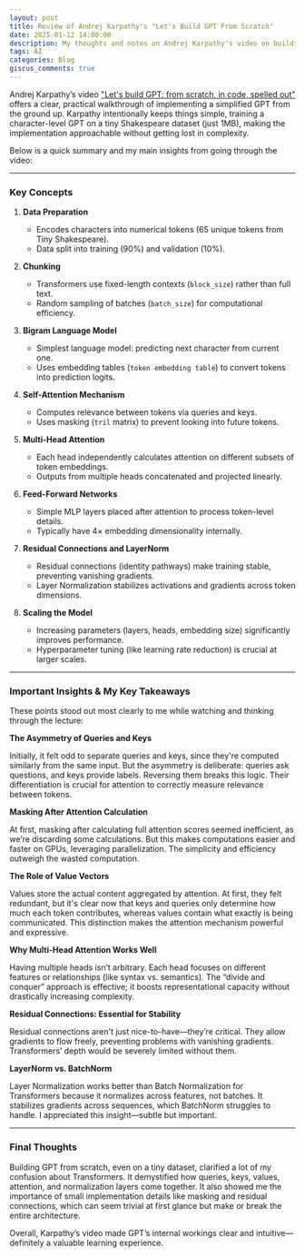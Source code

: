 ```yaml
---
layout: post
title: Review of Andrej Karpathy's "Let's Build GPT From Scratch"
date: 2025-01-12 14:00:00
description: My thoughts and notes on Andrej Karpathy's video on building GPT from scratch using the Tiny Shakespeare dataset
tags: AI
categories: Blog
giscus_comments: true
---
```


Andrej Karpathy’s video ["Let's build GPT: from scratch, in code, spelled out"](https://www.youtube.com/watch?v=kCc8FmEb1nY) offers a clear, practical walkthrough of implementing a simplified GPT from the ground up. Karpathy intentionally keeps things simple, training a character-level GPT on a tiny Shakespeare dataset (just 1MB), making the implementation approachable without getting lost in complexity.

Below is a quick summary and my main insights from going through the video:

---

### Key Concepts

1. **Data Preparation**
   - Encodes characters into numerical tokens (65 unique tokens from Tiny Shakespeare).
   - Data split into training (90%) and validation (10%).

2. **Chunking**
   - Transformers use fixed-length contexts (`block_size`) rather than full text.
   - Random sampling of batches (`batch_size`) for computational efficiency.

3. **Bigram Language Model**
   - Simplest language model: predicting next character from current one.
   - Uses embedding tables (`token embedding table`) to convert tokens into prediction logits.

3. **Self-Attention Mechanism**
   - Computes relevance between tokens via queries and keys.
   - Uses masking (`tril` matrix) to prevent looking into future tokens.

4. **Multi-Head Attention**
   - Each head independently calculates attention on different subsets of token embeddings.
   - Outputs from multiple heads concatenated and projected linearly.

5. **Feed-Forward Networks**
   - Simple MLP layers placed after attention to process token-level details.
   - Typically have 4× embedding dimensionality internally.

5. **Residual Connections and LayerNorm**
   - Residual connections (identity pathways) make training stable, preventing vanishing gradients.
   - Layer Normalization stabilizes activations and gradients across token dimensions.

6. **Scaling the Model**
   - Increasing parameters (layers, heads, embedding size) significantly improves performance.
   - Hyperparameter tuning (like learning rate reduction) is crucial at larger scales.

---

### Important Insights & My Key Takeaways

These points stood out most clearly to me while watching and thinking through the lecture:

**The Asymmetry of Queries and Keys**

Initially, it felt odd to separate queries and keys, since they're computed similarly from the same input. But the asymmetry is deliberate: queries ask questions, and keys provide labels. Reversing them breaks this logic. Their differentiation is crucial for attention to correctly measure relevance between tokens.

**Masking After Attention Calculation**

At first, masking after calculating full attention scores seemed inefficient, as we’re discarding some calculations. But this makes computations easier and faster on GPUs, leveraging parallelization. The simplicity and efficiency outweigh the wasted computation.

**The Role of Value Vectors**

Values store the actual content aggregated by attention. At first, they felt redundant, but it's clear now that keys and queries only determine how much each token contributes, whereas values contain what exactly is being communicated. This distinction makes the attention mechanism powerful and expressive.

**Why Multi-Head Attention Works Well**

Having multiple heads isn’t arbitrary. Each head focuses on different features or relationships (like syntax vs. semantics). The “divide and conquer” approach is effective; it boosts representational capacity without drastically increasing complexity.

**Residual Connections: Essential for Stability**

Residual connections aren't just nice-to-have—they’re critical. They allow gradients to flow freely, preventing problems with vanishing gradients. Transformers’ depth would be severely limited without them.

**LayerNorm vs. BatchNorm**

Layer Normalization works better than Batch Normalization for Transformers because it normalizes across features, not batches. It stabilizes gradients across sequences, which BatchNorm struggles to handle. I appreciated this insight—subtle but important.

---

### Final Thoughts

Building GPT from scratch, even on a tiny dataset, clarified a lot of my confusion about Transformers. It demystified how queries, keys, values, attention, and normalization layers come together. It also showed me the importance of small implementation details like masking and residual connections, which can seem trivial at first glance but make or break the entire architecture.

Overall, Karpathy’s video made GPT’s internal workings clear and intuitive—definitely a valuable learning experience.